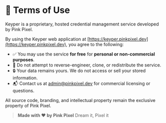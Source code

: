 # 📜 Terms of Use

Keyper is a proprietary, hosted credential management service developed by Pink Pixel.

By using the Keyper web application at [https://keyper.pinkpixel.dev](https://keyper.pinkpixel.dev), you agree to the following:

- ✅ You may use the service **for free** for **personal or non-commercial purposes**.
- 🚫 Do not attempt to reverse-engineer, clone, or redistribute the service.
- 🔒 Your data remains yours. We do not access or sell your stored information.
- 📬 Contact us at [admin@pinkpixel.dev](mailto:admin@pinkpixel.dev) for commercial licensing or questions.

All source code, branding, and intellectual property remain the exclusive property of Pink Pixel.

> **Made with ❤️ by Pink Pixel**
> Dream it, Pixel it
